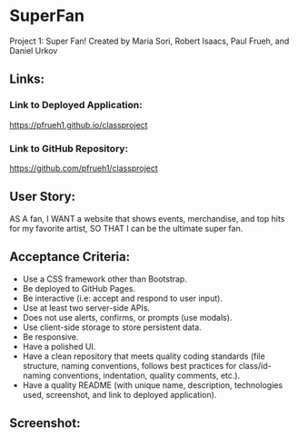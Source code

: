 # SuperFan
Project 1: Super Fan! 
Created by Maria Sori, Robert Isaacs, Paul Frueh, and Daniel Urkov


## Links:
### Link to Deployed Application:
https://pfrueh1.github.io/classproject

### Link to GitHub Repository:
https://github.com/pfrueh1/classproject

## User Story:
AS A fan, I WANT a website that shows events, merchandise, and top hits for my favorite artist, SO THAT I can be the ultimate super fan.

## Acceptance Criteria:
* Use a CSS framework other than Bootstrap.
* Be deployed to GitHub Pages.
* Be interactive (i.e: accept and respond to user input).
* Use at least two server-side APIs.
* Does not use alerts, confirms, or prompts (use modals).
* Use client-side storage to store persistent data.
* Be responsive.
* Have a polished UI.
* Have a clean repository that meets quality coding standards (file structure, naming conventions, follows best practices for class/id-naming conventions, indentation, quality comments, etc.).
* Have a quality README (with unique name, description, technologies used, screenshot, and link to deployed application).

## Screenshot:
<insert here>